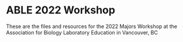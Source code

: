 # ABLE 2022 Workshop
These are the files and resources for the 2022 Majors Workshop at the Association for Biology Laboratory Education in Vancouver, BC



